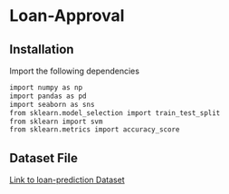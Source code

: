# Loan-Approval

## Installation
Import the following dependencies
```bash
import numpy as np
import pandas as pd
import seaborn as sns
from sklearn.model_selection import train_test_split
from sklearn import svm
from sklearn.metrics import accuracy_score
```

## Dataset File
[Link to loan-prediction Dataset](https://www.kaggle.com/ninzaami/loan-predication)
